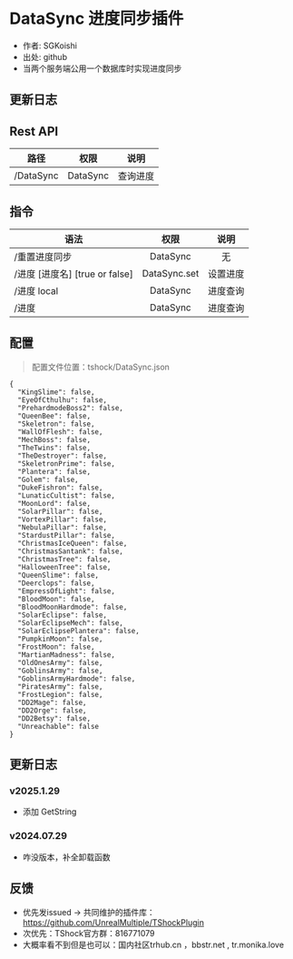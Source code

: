 # DataSync 进度同步插件

- 作者: SGKoishi
- 出处: github
- 当两个服务端公用一个数据库时实现进度同步

## 更新日志



## Rest API

| 路径        |    权限    |  说明  |
|-----------|:--------:|:----:|
| /DataSync | DataSync | 查询进度 |

## 指令

| 语法                        |      权限      |  说明  |
|---------------------------|:------------:|:----:|
| /重置进度同步                   |   DataSync   |  无   |
| /进度 [进度名] [true or false] | DataSync.set | 设置进度 |
| /进度 local                 |   DataSync   | 进度查询 |
| /进度                       |   DataSync   | 进度查询 |

## 配置
> 配置文件位置：tshock/DataSync.json
```json5
{
  "KingSlime": false,
  "EyeOfCthulhu": false,
  "PrehardmodeBoss2": false,
  "QueenBee": false,
  "Skeletron": false,
  "WallOfFlesh": false,
  "MechBoss": false,
  "TheTwins": false,
  "TheDestroyer": false,
  "SkeletronPrime": false,
  "Plantera": false,
  "Golem": false,
  "DukeFishron": false,
  "LunaticCultist": false,
  "MoonLord": false,
  "SolarPillar": false,
  "VortexPillar": false,
  "NebulaPillar": false,
  "StardustPillar": false,
  "ChristmasIceQueen": false,
  "ChristmasSantank": false,
  "ChristmasTree": false,
  "HalloweenTree": false,
  "QueenSlime": false,
  "Deerclops": false,
  "EmpressOfLight": false,
  "BloodMoon": false,
  "BloodMoonHardmode": false,
  "SolarEclipse": false,
  "SolarEclipseMech": false,
  "SolarEclipsePlantera": false,
  "PumpkinMoon": false,
  "FrostMoon": false,
  "MartianMadness": false,
  "OldOnesArmy": false,
  "GoblinsArmy": false,
  "GoblinsArmyHardmode": false,
  "PiratesArmy": false,
  "FrostLegion": false,
  "DD2Mage": false,
  "DD2Orge": false,
  "DD2Betsy": false,
  "Unreachable": false
}
```
## 更新日志
### v2025.1.29
- 添加 GetString
### v2024.07.29
- 咋没版本，补全卸载函数

## 反馈
- 优先发issued -> 共同维护的插件库：https://github.com/UnrealMultiple/TShockPlugin
- 次优先：TShock官方群：816771079
- 大概率看不到但是也可以：国内社区trhub.cn ，bbstr.net , tr.monika.love
